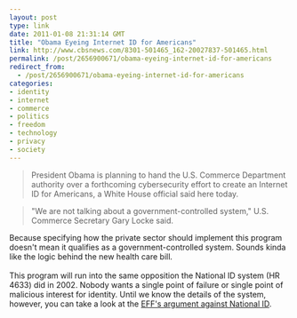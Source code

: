```yaml
---
layout: post
type: link
date: 2011-01-08 21:31:14 GMT
title: "Obama Eyeing Internet ID for Americans"
link: http://www.cbsnews.com/8301-501465_162-20027837-501465.html
permalink: /post/2656900671/obama-eyeing-internet-id-for-americans
redirect_from: 
  - /post/2656900671/obama-eyeing-internet-id-for-americans
categories:
- identity
- internet
- commerce
- politics
- freedom
- technology
- privacy
- society
---
```

<blockquote>President Obama is planning to hand the U.S. Commerce Department authority over a forthcoming cybersecurity effort to create an Internet ID for Americans, a White House official said here today.</blockquote>
<blockquote>"We are not talking about a government-controlled system," U.S. Commerce Secretary Gary Locke said.</blockquote>
Because specifying how the private sector should implement this program doesn't mean it qualifies as a government-controlled system. Sounds kinda like the logic behind the new health care bill.<br>
<br>
This program will run into the same opposition the National ID system (HR 4633) did in 2002. Nobody wants a single point of failure or single point of malicious interest for identity. Until we know the details of the system, however, you can take a look at the <a href="http://w2.eff.org/Privacy/Surveillance/nationalidsystem.html">EFF's argument against National ID</a>.
